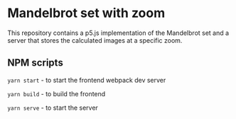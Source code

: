 # Mandelbrot set with zoom
This repository contains a p5.js implementation of the Mandelbrot set and a server that stores the calculated images at a specific zoom.

## NPM scripts

`yarn start` - to start the frontend webpack dev server

`yarn build` - to build the frontend

`yarn serve` - to start the server